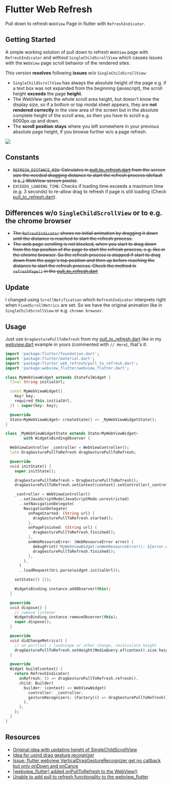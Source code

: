 # Flutter Web Refresh

Pull down to refresh `WebView` Page in flutter with `RefreshIndicator`.

## Getting Started

A simple working solution of pull down to refresh `WebView` page with `RefreshIndicator` and without
`SingleChildScrollView` which causes issues with the `WebView` page scroll behavior of the rendered sites:

This version **resolves** following **issues** w/o `SingleChildScrollView`:
- `SingleChildScrollView` has always the absolute height of the page 
  e.g. if a text box was not expanded from the beginning (javascript), 
  the scroll height **exceeds** the page **height**.
- The WebView gets the whole scroll area height, but doesn't know the display size, 
  so if a bottom or top modal sheet appears, they are **not** **rendered** **correctly** in the view area 
  of the screen but in the absolute complete height of the scroll area, so then you have to scroll 
  e.g. 6000px up and down.
- The **scroll** **position** **stays** where you left somewhere in your previous absolute page height, 
  if you browse further w/o a page refresh.

<img src="support/example3.gif"  />

## Constants 

- <s>`REFRESH_DISTANCE_MIN`: Calculates in [pull_to_refresh.dart](./lib/pull_to_refresh.dart) from the screen size 
  the needed dragging distance to start the refresh process (default is `0.2` WebView screen pixels).</s>
- `EXCEEDS_LOADING_TIME`: Checks if loading time exceeds a maximum time (e.g. 3 seconds) 
  to re-allow drag to refresh if page is still loading (Check [pull_to_refresh.dart](./lib/pull_to_refresh.dart)).  

## Differences w/o `SingleChildScrollView` or to e.g. the chrome browser

- <s>The `RefreshIndicator` shows no initial animation by dragging it down until the distance 
  is reached to start the refresh process.</s>
- <s>The web page scrolling is not blocked, when you start to drag down from the top position of 
  the page to start the refresh process, e.g. like in the chrome browser. So the refresh process 
  is stopped if start to drag down from the page's top position and then up before reaching 
  the distance to start the refresh process. Check the method in `refreshPage()` in the [pull_to_refresh.dart](./lib/pull_to_refresh.dart)</s>

## Update
I changed using `ScrollNotification` which `RefreshIndicator` interprets right when `FixedScrollMetrics` are set. So we have the original animation like in `SingleChildScrollView` or e.g. `chrome browser`.

## Usage
Just use `DragGesturePullToRefresh` from my [pull_to_refresh.dart](./lib/pull_to_refresh.dart) like in my [webview.dart](./lib/webview.dart) example in yours (commented with `// Here`), that's it:
```dart
import 'package:flutter/foundation.dart';
import 'package:flutter/material.dart';
import 'package:flutter_web_refresh/pull_to_refresh.dart';
import 'package:webview_flutter/webview_flutter.dart';

class MyWebViewWidget extends StatefulWidget {
  final String initialUrl;

  const MyWebViewWidget({
    Key? key,
    required this.initialUrl,
  }) : super(key: key);

  @override
  State<MyWebViewWidget> createState() => _MyWebViewWidgetState();
}

class _MyWebViewWidgetState extends State<MyWebViewWidget>
        with WidgetsBindingObserver {

  WebViewController _controller = WebViewController();
  late DragGesturePullToRefresh dragGesturePullToRefresh;

  @override
  void initState() {
    super.initState();

    dragGesturePullToRefresh = DragGesturePullToRefresh();
    dragGesturePullToRefresh.setContext(context).setController(_controller);

    _controller = WebViewController()
      ..setJavaScriptMode(JavaScriptMode.unrestricted)
      ..setNavigationDelegate(
        NavigationDelegate(
          onPageStarted: (String url) {
            dragGesturePullToRefresh.started();
          },
          onPageFinished: (String url) {
            dragGesturePullToRefresh.finished();
          },
          onWebResourceError: (WebResourceError error) {
            debugPrint('MyWebViewWidget:onWebResourceError(): ${error.description}');
            dragGesturePullToRefresh.finished();
          },
        ),
      )
      ..loadRequest(Uri.parse(widget.initialUrl));

    setState(() {});

    WidgetsBinding.instance.addObserver(this);
  }

  @override
  void dispose() {
    // remove listener
    WidgetsBinding.instance.removeObserver(this);
    super.dispose();
  }

  @override
  void didChangeMetrics() {
    // on portrait / landscape or other change, recalculate height
    dragGesturePullToRefresh.setHeight(MediaQuery.of(context).size.height);
  }

  @override
  Widget build(context) {
    return RefreshIndicator(
      onRefresh: () => dragGesturePullToRefresh.refresh(),
      child: Builder(
        builder: (context) => WebViewWidget(
          controller: _controller,
          gestureRecognizers: {Factory(() => dragGesturePullToRefresh)},
        ),
      ),
    );
  }
}
```

## Resources

- [Original idea with updating height of SingleChildScrollView](https://stackoverflow.com/questions/68870975/flutter-how-to-make-pull-down-to-refresh-flutter-webview-using-the-official-web)
- [Idea for usind drag gesture recognizer](https://stackoverflow.com/questions/57656045/pull-down-to-refresh-webview-page-in-flutter)
- [Issue: flutter webview VerticalDragGestureRecognizer get no callback but only onDown and onCance](https://github.com/flutter/flutter/issues/39389)
- [[webview_flutter] added onPullToRefresh to the WebView()](https://github.com/flutter/plugins/pull/3695)
- [Unable to add pull to refresh functionality to the webview_flutter](https://github.com/flutter/flutter/issues/71341)

